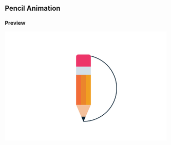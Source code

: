  ## Pencil Animation

 ### Preview
 <img src="./Preview/Preview.png" alt="Isometric Cube]" align="center"/>
